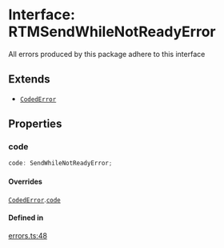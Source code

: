 # Interface: RTMSendWhileNotReadyError

All errors produced by this package adhere to this interface

## Extends

- [`CodedError`](CodedError.md)

## Properties

### code

```ts
code: SendWhileNotReadyError;
```

#### Overrides

[`CodedError`](CodedError.md).[`code`](CodedError.md#code)

#### Defined in

[errors.ts:48](https://github.com/slackapi/node-slack-sdk/blob/c15385ef93ccdde9702f52f7d1f445999203d794/packages/rtm-api/src/errors.ts#L48)
